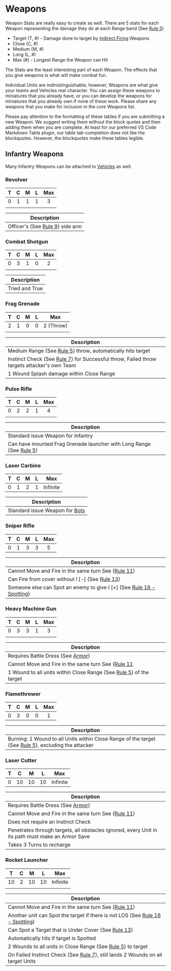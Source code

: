 # Weapons
Weapon Stats are really easy to create as well. There are 5 stats for each Weapon representing the damage they do at each Range band (See [Rule 5][rule5])

[indirect]: /rules/indirect_fire.md
[rule5]: /rules#rule5

* Target (T, #) - Damage done to target by [Indirect Firing][indirect] Weapons
* Close (C, #)
* Medium (M, #)
* Long (L, #)
* Max (#) - Longest Range the Weapon can Hit

The Stats are the least interesting part of each Weapon. The effects that you give weapons is what will make combat fun.

Individual Units are indinistinguishable; however, Weapons are what give your teams and Vehicles real character. You can assign these weapons to miniatures that you already have, or you can develop the weapons for miniatures that you already own if none of these work. Please share any weapons that you make for inclusion in the core Weapons list.

Please pay attention to the formatting of these tables if you are submitting a new Weapon. We suggest writing them without the block quotes and then adding them when you are complete. At least for our preferred VS Code Markdown Table plugin, our table tab-completion does not like the blockquotes. However, the blockquotes make these tables legible.

## **Infantry Weapons**
Many Infantry Weapons can be attached to [Vehicles][vehicles] as well.

[vehicles]: /equipment/vehicles.md

### **Revolver**
| T |  C  |  M  |  L  | Max |
| - | :-: | :-: | :-: | :-: |
| 0 |  1  |  1  |  1  |  3  |
|   |     |     |     |     |

| **Description**                                     |
| --------------------------------------------------- |
| Officer's (See [Rule 9][rule9]) side arm |

[rule9]: /rules#rule9

### **Combat Shotgun**
| T |  C  |  M  |  L  | Max |
| - | :-: | :-: | :-: | :-: |
| 0 |  3  |  1  |  0  |  2  |
|   |     |     |     |     |

| **Description** |
| --------------- |
| Tried and True  |

### **Frag Grenade**
|  T  |  C  |  M  |  L  |    Max    |
| :-: | :-: | :-: | :-: | :-------: |
|  2  |  1  |  0  |  0  | 2 (Throw) |
|     |     |     |     |           |

| **Description**                                                                                     |
| --------------------------------------------------------------------------------------------------- |
| Medium Range (See [Rule 5][rule5]) throw, automatically hits target                                 |
| Instinct Check (See [Rule 7][rule7]) for Successful throw, Failed throw targets attacker's own Team |
| 1 Wound Splash damage within Close Range                                                            |

[rule7]: /rules#rule7

### **Pulse Rifle**
| T |  C  |  M  |  L  | Max |
| - | :-: | :-: | :-: | :-: |
| 0 |  2  |  2  |  1  |  4  |
|   |     |     |     |     |

| **Description**                                                              |
| ---------------------------------------------------------------------------- |
| Standard issue Weapon for Infantry                                           |
| Can have mounted Frag Grenade launcher with Long Range (See [Rule 5][rule5]) |

### **Laser Carbine**
| T |  C  |  M  |  L  |    Max   |
| - | :-: | :-: | :-: | :------: |
| 0 |  1  |  2  |  1  | Infinite |

| **Description**                           |
| ----------------------------------------- |
| Standard issue Weapon for [Bots][bots] |

[bots]: /equipment/bots.md

### **Sniper Rifle**
| T |  C  |  M  |  L  | Max |
| - | :-: | :-: | :-: | :-: |
| 0 |  1  |  3  |  3  |  5  |

| **Description**                                                                 |
| ------------------------------------------------------------------------------- |
| Cannot Move and Fire in the same turn See ([Rule 11][rule11])                   |
| Can Fire from cover without I [-] (See [Rule 13][rule13])                       |
| Someone else can Spot an enemy to give I [+] (See [Rule 16 - Spotting][rule16]) |

[rule11]: /rules#rule11
[rule13]: /rules#rule13
[rule16]: /rules#rule16.spotting

### **Heavy Machine Gun**
| T |  C  |  M  |  L  | Max |
| - | :-: | :-: | :-: | :-: |
| 0 |  3  |  3  |  1  |  3  |
|   |     |     |     |     |

| **Description**                                                             |
| --------------------------------------------------------------------------- |
| Requires Battle Dress (See [Armor][armor])                                  |
| Cannot Move and Fire in the same turn See ([Rule 11][rule11]                |
| 1 Wound to all units within Close Range (See [Rule 5][rule5]) of the target |

[armor]: /equipment/armor.md

### **Flamethrower**
| T |  C  |  M  |  L  | Max |
| - | :-: | :-: | :-: | :-: |
| 0 |  3  |  0  |  0  |  1  |

| **Description**                                                                                              |
| ------------------------------------------------------------------------------------------------------------ |
| Burning: 1 Wound to all Units within Close Range of the target (See [Rule 5][rule5]), excluding the attacker |

### **Laser Cutter**
| T |  C  |  M  |  L  |    Max   |
| - | :-: | :-: | :-: | :------: |
| 0 |  10 |  10 |  10 | Infinite |

| Description                                                                                       |
| ------------------------------------------------------------------------------------------------- |
| Requires Battle Dress (See [Armor][armor])                                                        |
| Cannot Move and Fire in the same turn See ([Rule 11][rule11])                                     |
| Does not require an Instinct Check                                                                |
| Penetrates through targets, all obstacles ignored, every Unit in its path must make an Armor Save |
| Takes 3 Turns to recharge                                                                         |

### **Rocket Launcher**
| T  |  C  |  M  |  L  |    Max   |
| -- | :-: | :-: | :-: | :------: |
| 10 |  2  |  10 |  10 | Infinite |
|    |     |     |     |          |

| Description                                                                              |
| ---------------------------------------------------------------------------------------- |
| Cannot Move and Fire in the same turn See ([Rule 11][rule11])                            |
| Another unit can Spot the target if there is not LOS (See [Rule 16 - Spotting][rule16])  |
| Can Spot a Target that is Under Cover (See [Rule 13][rule13])                            |
| Automatically hits if target is Spotted                                                  |
| 2 Wounds to all units in Close Range (See [Rule 5][rule5]) to target                     |
| On Failed Instinct Check (See [Rule 7][rule7]), still lands 2 Wounds on all target Units |